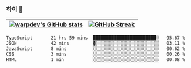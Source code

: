
### 하이 👋
[![warpdev's GitHub stats](https://github-readme-stats.vercel.app/api?username=warpdev&show_icons=true&theme=vue-dark)](#) |[![GitHub Streak](https://github-readme-streak-stats.herokuapp.com/?user=warpdev&theme=dark)](#)
--- | --- |
<!--START_SECTION:waka-->

```txt
TypeScript       21 hrs 59 mins  ████████████████████████░   95.67 %
JSON             42 mins         ▓░░░░░░░░░░░░░░░░░░░░░░░░   03.11 %
JavaScript       8 mins          ░░░░░░░░░░░░░░░░░░░░░░░░░   00.62 %
CSS              3 mins          ░░░░░░░░░░░░░░░░░░░░░░░░░   00.26 %
HTML             1 min           ░░░░░░░░░░░░░░░░░░░░░░░░░   00.08 %
```

<!--END_SECTION:waka-->

<!--
**warpdev/warpdev** is a ✨ _special_ ✨ repository because its `README.md` (this file) appears on your GitHub profile.

Here are some ideas to get you started:

- 🔭 I’m currently working on ...
- 🌱 I’m currently learning ...
- 👯 I’m looking to collaborate on ...
- 🤔 I’m looking for help with ...
- 💬 Ask me about ...
- 📫 How to reach me: ...
- 😄 Pronouns: ...
- ⚡ Fun fact: ...
-->
